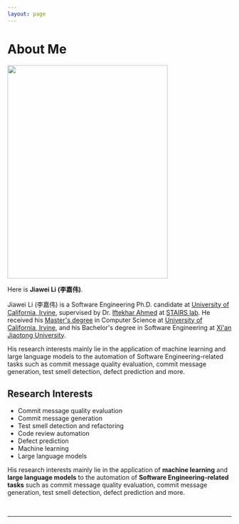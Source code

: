 ```yaml
---
layout: page
---
```


# About Me

<img src="https://jiaweiliuci.github.io/Jiawei.png" class="floatpic" width="360" height="480">

Here is **Jiawei Li (李嘉伟)**.

Jiawei Li (李嘉伟) is a Software Engineering Ph.D. candidate at [University of California, Irvine](https://uci.edu/), supervised 
by Dr. [Iftekhar Ahmed](https://ics.uci.edu/~iftekha/) at [STAIRS lab](https://stairs.ics.uci.edu/). He received
his [Master's degree](https://mcs.ics.uci.edu/) in Computer Science at [University of California, Irvine](https://uci.edu/), 
and his Bachelor's degree in Software Engineering at [Xi'an Jiaotong University](http://en.xjtu.edu.cn/).

His research interests mainly lie in the application of machine learning and large language models to the automation of Software Engineering-related tasks such as commit message quality evaluation, commit message generation, test smell detection, defect prediction and more. 

<!-- ## Academic Background

**<font color='red'>[Highlight]</font> I am looking for PhD to start in 2025 Fall. Contact me if you have any leads!**

- **Sep 2020 - June 2024:** Xi'an Jiaotong University (BEng)
- **Sep 2020 - June 2024:** Maynooth University (BSc)
- **June 2022 - Nov 2022:** Cambridge University (Exchange)

Expect to apply for a one-year MPhil program and will graduate in Sep 2025. Looking for PhD position after that.

<br>

--- -->

## Research Interests

- Commit message quality evaluation
- Commit message generation
- Test smell detection and refactoring
- Code review automation
- Defect prediction
- Machine learning
- Large language models

His research interests mainly lie in the application of **machine learning** and **large language models** to the automation of **Software Engineering-related tasks** such as commit message quality evaluation, commit message generation, test smell detection, defect prediction and more. 

<br>

---

<!-- ## News and Updates

- **Jan 2024：**Our paper "Only diff is Not Enough: Generating Commit Messages Leveraging Reasoning and Action of Large Language Model" is accepted in FSE 2024!
- **Dec 2023：**Got a MSc offer from the physics department at Imperial College London.
- **Aug 2023：**Happy to be awarded the FEPG Scholarship.
- **May 2023：**Happy to be awarded the XiamenAir Scholarship.
- **May 2023：**Collected the Finalist Award in MCM 2023 (Top 1%).
- **Jan 2023：**One paper accepted to ICAROB 2023, see you in Japan (online).
- **Jun 2022：**Started research program at [Cambridge AI Group](https://www.cl.cam.ac.uk/research/ai/), advised by Prof. Pietro Liò.

<br> -->

<!-- <blockquote class="twitter-tweet"><p lang="en" dir="ltr">I&#39;m thrilled to share that I have been awarded the AAAI 2024 Undergraduate Scholarship and will be attending the AAAI Conference in Vancouver this coming February.<br><br>I am also looking for PhD to start in 2025 Fall. Contact me if you have any leads! 😁 <a href="https://t.co/GxdTPnCzE6">pic.twitter.com/GxdTPnCzE6</a></p>&mdash; Hanlin CAI (seeking a PhD position 2025) (@lancecai2002) <a href="https://twitter.com/lancecai2002/status/1738533328490463639?ref_src=twsrc%5Etfw">December 23, 2023</a></blockquote> <script async src="https://platform.twitter.com/widgets.js" charset="utf-8"></script> -->
